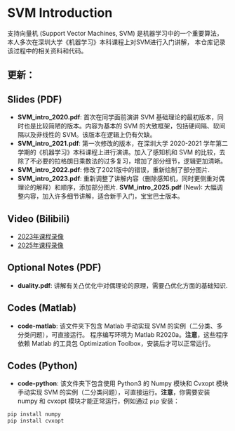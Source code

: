 # SVM Introduction
支持向量机 (Support Vector Machines, SVM) 是机器学习中的一个重要算法，本人多次在深圳大学《机器学习》本科课程上对SVM进行入门讲解，
本仓库记录该过程中的相关资料和代码。

## 更新：

## Slides (PDF)
- **SVM_intro_2020.pdf**: 首次在同学面前演讲 SVM 基础理论的最初版本，同时也是比较简陋的版本。内容为基本的 SVM 的大致框架，包括硬间隔、软间隔以及非线性的 SVM。该版本在逻辑上仍有欠缺。
- **SVM_intro_2021.pdf**: 第一次修改的版本，在深圳大学 2020-2021 学年第二学期的《机器学习》本科课程上进行演讲。加入了感知机和 SVM 的比较，去除了不必要的拉格朗日乘数法的过多复习，增加了部分细节，逻辑更加清晰。
- **SVM_intro_2022.pdf**: 修改了2021版中的错误，重新绘制了部分图片.
- **SVM_intro_2023.pdf**: 重新调整了讲解内容（删除感知机，同时更侧重对偶理论的解释）和顺序，添加部分图片.
  **SVM_intro_2025.pdf** (New): 大幅调整内容，加入许多细节讲解，适合新手入门，宝宝巴士版本。

## Video (Bilibili)
- [2023年课程录像](https://www.bilibili.com/video/BV1TP411U7dH)
- [2025年课程录像](https://www.bilibili.com/video/BV1E6doYMEb2)


## Optional Notes (PDF)
- **duality.pdf**: 讲解有关凸优化中对偶理论的原理，需要凸优化方面的基础知识.

## Codes (Matlab)
- **code-matlab**: 该文件夹下包含 Matlab 手动实现 SVM 的实例（二分类、多分类问题），可直接运行。 程序编写环境为 Matlab R2020a。**注意**，这些程序依赖 Matlab 的工具包 Optimization Toolbox，安装后才可以正常运行。

## Codes (Python)
- **code-python**: 该文件夹下包含使用 Python3 的 Numpy 模块和 Cvxopt 模块手动实现 SVM 的实例（二分类问题），可直接运行。**注意**，你需要安装 numpy 和 cvxopt 模块才能正常运行，例如通过 `pip` 安装：
```bash
pip install numpy
pip install cvxopt
```
